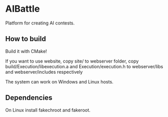 AIBattle
========

Platform for creating AI contests.

How to build
------------

Build it with CMake!

If you want to use website, copy site/ to webserver folder, copy build/Execution/libexecution.a and Execution/execution.h to webserver/libs and webserver/includes respectively

The system can work on Windows and Linux hosts.


Dependencies
------------

On Linux install fakechroot and fakeroot.
